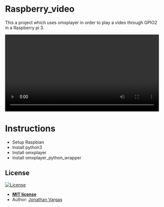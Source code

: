 # Raspberry_video
This a project which uses omxplayer in order to play a video through GPIO2 in a Raspberry pi 3.

<p align="center">
<video width="100%" controls>
  <source src="https://mega.nz/#!y9tz2IpZ!d_0xNAKIeETheC7AT5FQ1GVkp_OiOllC4qo6xMnNoBQ" type="video/mp4">
Your browser does not support the video tag.
</video>
</p>


# Instructions
  - Setup Raspbian
  - Install python3
  - Install omxplayer
  - Install omxplayer_python_wrapper


## License

[![License](http://img.shields.io/:license-mit-blue.svg?style=flat-square)](http://badges.mit-license.org)

- **[MIT license](http://opensource.org/licenses/mit-license.php)**
- Author: <a href="https://www.jonathanvargas.ml" target="_blank">Jonathan Vargas</a>